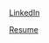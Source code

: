 [LinkedIn](https://www.linkedin.com/in/bigolu/)

[Resume](https://docs.google.com/viewerng/viewer?url=https://github.com/bigolu/jobs/raw/master/resume.pdf)

<!--
**bigolu/bigolu** is a ✨ _special_ ✨ repository because its `README.md` (this file) appears on your GitHub profile.

Here are some ideas to get you started:

- 🔭 I’m currently working on ...
- 🌱 I’m currently learning ...
- 👯 I’m looking to collaborate on ...
- 🤔 I’m looking for help with ...
- 💬 Ask me about ...
- 📫 How to reach me: ...
- 😄 Pronouns: ...
- ⚡ Fun fact: ...
-->
